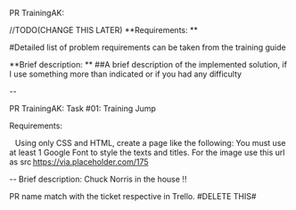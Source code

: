 PR TrainingAK:


//TODO(CHANGE THIS LATER)
**Requirements: **

#Detailed list of problem requirements can be taken from the training guide

**Brief description: ** ##A brief description of the implemented solution, if I use something more than indicated or if you had any difficulty

--


PR TrainingAK: Task #01: Training Jump

Requirements:

    Using only CSS and HTML, create a page like the following: You must use at least 1 Google Font to style the texts and titles. For the image use this url as src https://via.placeholder.com/175

-- Brief description: Chuck Norris in the house !! 

PR name match with the ticket respective in Trello. #DELETE THIS#
